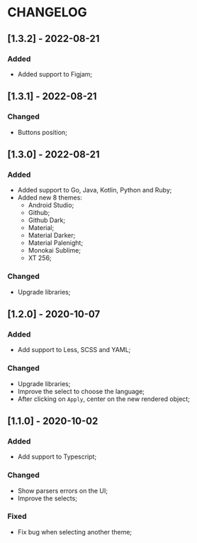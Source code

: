 # CHANGELOG

## [1.3.2] - 2022-08-21

### Added

- Added support to Figjam;

## [1.3.1] - 2022-08-21

### Changed

- Buttons position;

## [1.3.0] - 2022-08-21

### Added

- Added support to Go, Java, Kotlin, Python and Ruby;
- Added new 8 themes:
  - Android Studio;
  - Github;
  - Github Dark;
  - Material;
  - Material Darker;
  - Material Palenight;
  - Monokai Sublime;
  - XT 256;

### Changed

- Upgrade libraries;

## [1.2.0] - 2020-10-07

### Added

- Add support to Less, SCSS and YAML;

### Changed

- Upgrade libraries;
- Improve the select to choose the language;
- After clicking on `Apply`, center on the new rendered object;

## [1.1.0] - 2020-10-02

### Added

- Add support to Typescript;

### Changed

- Show parsers errors on the UI;
- Improve the selects;

### Fixed

- Fix bug when selecting another theme;
